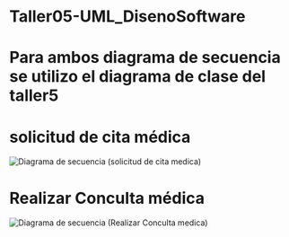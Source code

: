 # Taller05-UML_DisenoSoftware
# Para ambos diagrama de secuencia se utilizo el diagrama de clase del taller5
# solicitud de cita médica
![Diagrama de secuencia (solicitud de cita medica)](https://user-images.githubusercontent.com/67281150/201000531-1c9bd2de-11db-48f3-b352-b9ff25b3caf8.png)
# Realizar Conculta médica
![Diagrama de secuencia (Realizar Conculta medica)](https://user-images.githubusercontent.com/67281150/201000697-99532a27-dabf-41f3-89df-d825fe5c76ac.png)
